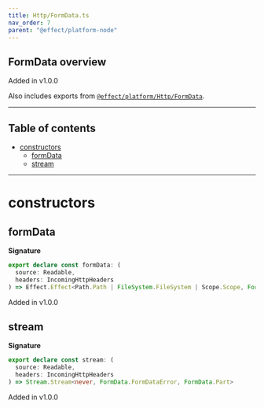 ```yaml
---
title: Http/FormData.ts
nav_order: 7
parent: "@effect/platform-node"
---
```


## FormData overview

Added in v1.0.0

Also includes exports from [`@effect/platform/Http/FormData`](https://effect-ts.github.io/platform/platform/Http/FormData.ts.html).

---

<h2 class="text-delta">Table of contents</h2>

- [constructors](#constructors)
  - [formData](#formdata)
  - [stream](#stream)

---

# constructors

## formData

**Signature**

```ts
export declare const formData: (
  source: Readable,
  headers: IncomingHttpHeaders
) => Effect.Effect<Path.Path | FileSystem.FileSystem | Scope.Scope, FormData.FormDataError, FormData>
```

Added in v1.0.0

## stream

**Signature**

```ts
export declare const stream: (
  source: Readable,
  headers: IncomingHttpHeaders
) => Stream.Stream<never, FormData.FormDataError, FormData.Part>
```

Added in v1.0.0
